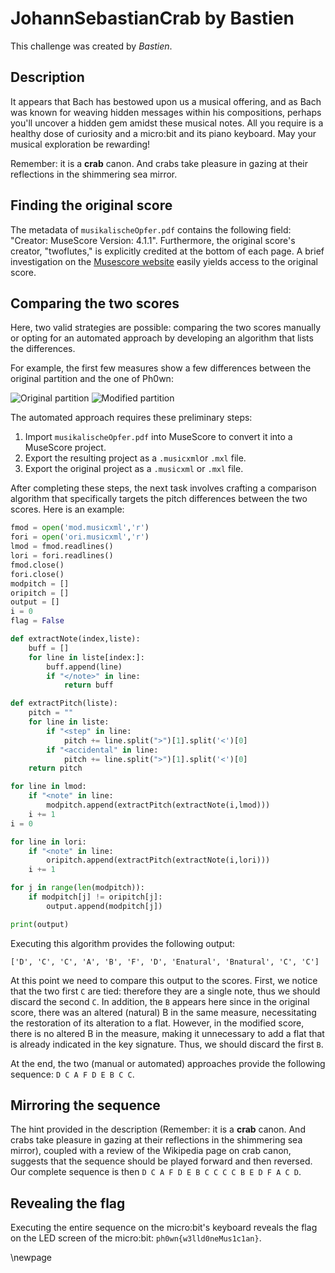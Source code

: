 # JohannSebastianCrab by Bastien

This challenge was created by *Bastien*.

## Description

It appears that Bach has bestowed upon us a musical offering, and as Bach was known for weaving hidden messages within his compositions, perhaps you'll uncover a hidden gem amidst these musical notes. All you require is a healthy dose of curiosity and a micro:bit and its piano keyboard. May your musical exploration be rewarding!

Remember: it is a **crab** canon. And crabs take pleasure in gazing at their reflections in the shimmering sea mirror.

## Finding the original score

The metadata of `musikalischeOpfer.pdf` contains the following field: "Creator: MuseScore Version: 4.1.1". Furthermore, the original score's creator, "twoflutes," is explicitly credited at the bottom of each page. A brief investigation on the [Musescore website](https://musescore.org/) easily yields access to the original score.

## Comparing the two scores

Here, two valid strategies are possible: comparing the two scores manually or opting for an automated approach by developing an algorithm that lists the differences. 

For example, the first few measures show a few differences between the original partition and the one of Ph0wn:

![Original partition](./images/crab-original.png)
![Modified partition](./images/crab-modified.png)


The automated approach requires these preliminary steps:

1. Import `musikalischeOpfer.pdf` into MuseScore to convert it into a MuseScore project.
2. Export the resulting project as a `.musicxml`or `.mxl` file.
3. Export the original project as a `.musicxml` or `.mxl` file.

After completing these steps, the next task involves crafting a comparison algorithm that specifically targets the pitch differences between the two scores. Here is an example:

```python
fmod = open('mod.musicxml','r')
fori = open('ori.musicxml','r')
lmod = fmod.readlines()
lori = fori.readlines()
fmod.close()
fori.close()
modpitch = []
oripitch = []
output = []
i = 0
flag = False

def extractNote(index,liste):
	buff = []
	for line in liste[index:]:
		buff.append(line)
		if "</note>" in line:
			return buff

def extractPitch(liste):
	pitch = ""
	for line in liste:
		if "<step" in line:
			pitch += line.split(">")[1].split('<')[0]
		if "<accidental" in line:
			pitch += line.split(">")[1].split('<')[0]
	return pitch

for line in lmod:
	if "<note" in line:
		modpitch.append(extractPitch(extractNote(i,lmod)))
	i += 1
i = 0

for line in lori:
	if "<note" in line:
		oripitch.append(extractPitch(extractNote(i,lori)))
	i += 1

for j in range(len(modpitch)):
	if modpitch[j] != oripitch[j]:
		output.append(modpitch[j])

print(output)
```

Executing this algorithm provides the following output:

`['D', 'C', 'C', 'A', 'B', 'F', 'D', 'Enatural', 'Bnatural', 'C', 'C']`

At this point we need to compare this output to the scores. First, we notice that the two first `C` are tied: therefore they are a single note, thus we should discard the second `C`. In addition, the `B` appears here since in the original score, there was an altered (natural) B in the same measure, necessitating the restoration of its alteration to a flat. However, in the modified score, there is no altered B in the measure, making it unnecessary to add a flat that is already indicated in the key signature. Thus, we should discard the first `B`.

At the end, the two (manual or automated) approaches provide the following sequence: `D C A F D E B C C`.

## Mirroring the sequence

The hint provided in the description (Remember: it is a **crab** canon. And crabs take pleasure in gazing at their reflections in the shimmering sea mirror), coupled with a review of the Wikipedia page on crab canon, suggests that the sequence should be played forward and then reversed. Our complete sequence is then `D C A F D E B C C C C B E D F A C D`.

## Revealing the flag

Executing the entire sequence on the micro:bit's keyboard reveals the flag on the LED screen of the micro:bit: `ph0wn{w3lld0neMus1c1an}`.


\newpage

